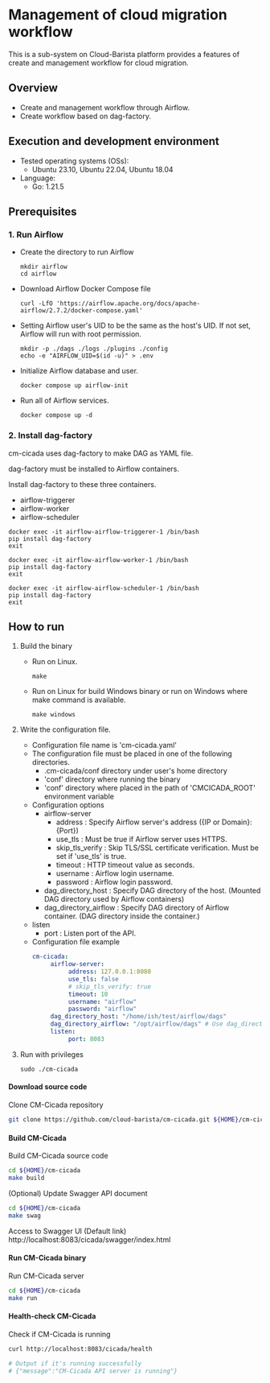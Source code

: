 # Management of cloud migration workflow
This is a sub-system on Cloud-Barista platform provides a features of create and management workflow for cloud migration.

## Overview

* Create and management workflow through Airflow.
* Create workflow based on dag-factory.

## Execution and development environment
* Tested operating systems (OSs):
    * Ubuntu 23.10, Ubuntu 22.04, Ubuntu 18.04
* Language:
    * Go: 1.21.5

## Prerequisites

### 1. Run Airflow

- Create the directory to run Airflow
    ```shell
    mkdir airflow
    cd airflow
    ```

- Download Airflow Docker Compose file
    ```shell
    curl -LfO 'https://airflow.apache.org/docs/apache-airflow/2.7.2/docker-compose.yaml'
    ```

- Setting Airflow user's UID to be the same as the host's UID. If not set, Airflow will run with root permission.
    ```shell
    mkdir -p ./dags ./logs ./plugins ./config
    echo -e "AIRFLOW_UID=$(id -u)" > .env
    ```

- Initialize Airflow database and user.
    ```shell
    docker compose up airflow-init
    ```

- Run all of Airflow services.
    ```shell
    docker compose up -d
    ```

### 2. Install dag-factory

cm-cicada uses dag-factory to make DAG as YAML file.

dag-factory must be installed to Airflow containers.

Install dag-factory to these three containers.
- airflow-triggerer
- airflow-worker
- airflow-scheduler

```shell
docker exec -it airflow-airflow-triggerer-1 /bin/bash
pip install dag-factory
exit
```

```shell
docker exec -it airflow-airflow-worker-1 /bin/bash
pip install dag-factory
exit
```

```shell
docker exec -it airflow-airflow-scheduler-1 /bin/bash
pip install dag-factory
exit
```

## How to run

1. Build the binary
    - Run on Linux.
       ```shell
       make
       ```
    - Run on Linux for build Windows binary or run on Windows where make command is available.
       ```shell
       make windows
       ```

2. Write the configuration file.
    - Configuration file name is 'cm-cicada.yaml'
    - The configuration file must be placed in one of the following directories.
        - .cm-cicada/conf directory under user's home directory
        - 'conf' directory where running the binary
        - 'conf' directory where placed in the path of 'CMCICADA_ROOT' environment variable
    - Configuration options
        - airflow-server
            - address : Specify Airflow server's address ({IP or Domain}:{Port})
            - use_tls : Must be true if Airflow server uses HTTPS.
            - skip_tls_verify : Skip TLS/SSL certificate verification. Must be set if 'use_tls' is true.
            - timeout : HTTP timeout value as seconds.
            - username : Airflow login username.
            - password : Airflow login password.
        - dag_directory_host : Specify DAG directory of the host. (Mounted DAG directory used by Airflow containers)
        - dag_directory_airflow : Specify DAG directory of Airflow container. (DAG directory inside the container.)
    - listen
        - port : Listen port of the API.
    - Configuration file example
      ```yaml
      cm-cicada:
           airflow-server:
                address: 127.0.0.1:8080
                use_tls: false
                # skip_tls_verify: true
                timeout: 10
                username: "airflow"
                password: "airflow"
           dag_directory_host: "/home/ish/test/airflow/dags"
           dag_directory_airflow: "/opt/airflow/dags" # Use dag_directory_host for dag_directory_airflow, if this value is empty
           listen:
                port: 8083
      ```

3. Run with privileges
     ```shell
     sudo ./cm-cicada
     ```

#### Download source code

Clone CM-Cicada repository

```bash
git clone https://github.com/cloud-barista/cm-cicada.git ${HOME}/cm-cicada
```

#### Build CM-Cicada

Build CM-Cicada source code

```bash
cd ${HOME}/cm-cicada
make build
```

(Optional) Update Swagger API document
```bash
cd ${HOME}/cm-cicada
make swag
```

Access to Swagger UI
(Default link) http://localhost:8083/cicada/swagger/index.html

#### Run CM-Cicada binary

Run CM-Cicada server

```bash
cd ${HOME}/cm-cicada
make run
```

#### Health-check CM-Cicada

Check if CM-Cicada is running

```bash
curl http://localhost:8083/cicada/health

# Output if it's running successfully
# {"message":"CM-Cicada API server is running"}
```
